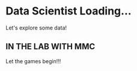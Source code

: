 # Data Scientist Loading...

Let's explore some data!


## IN THE LAB WITH MMC

Let the games begin!!!


